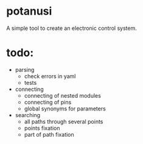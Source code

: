 # potanusi
A simple tool to create an electronic control system.

# todo:
- parsing
    - check errors in yaml
    - tests
- connecting
    - connecting of nested modules
    - connecting of pins
    - global synonyms for parameters
- searching
    - all paths through several points
    - points fixation
    - part of path fixation
 